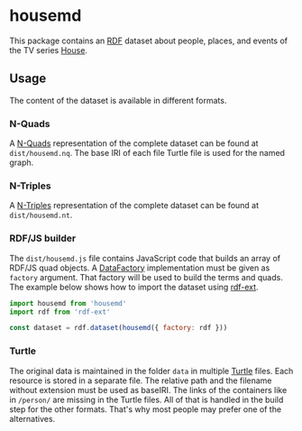 # housemd

This package contains an [RDF](https://en.wikipedia.org/wiki/Resource_Description_Framework) dataset about people, places, and events of the TV series [House](https://en.wikipedia.org/wiki/House_(TV_series)). 

## Usage

The content of the dataset is available in different formats.

### N-Quads

A [N-Quads](https://en.wikipedia.org/wiki/N-Triples#N-Quads) representation of the complete dataset can be found at `dist/housemd.nq`.
The base IRI of each file Turtle file is used for the named graph.

### N-Triples

A [N-Triples](https://en.wikipedia.org/wiki/N-Triples) representation of the complete dataset can be found at `dist/housemd.nt`.

### RDF/JS builder

The `dist/housemd.js` file contains JavaScript code that builds an array of RDF/JS quad objects.
A [DataFactory](http://rdf.js.org/data-model-spec/) implementation must be given as `factory` argument.
That factory will be used to build the terms and quads.
The example below shows how to import the dataset using [rdf-ext](https://github.com/rdf-ext/rdf-ext).  

```javascript
import housemd from 'housemd'
import rdf from 'rdf-ext'

const dataset = rdf.dataset(housemd({ factory: rdf }))
```

### Turtle

The original data is maintained in the folder `data` in multiple [Turtle](https://en.wikipedia.org/wiki/Turtle_(syntax)) files.
Each resource is stored in a separate file.
The relative path and the filename without extension must be used as baseIRI.
The links of the containers like in `/person/` are missing in the Turtle files.
All of that is handled in the build step for the other formats.
That's why most people may prefer one of the alternatives.
